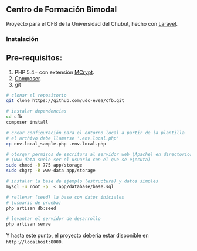 ## Centro de Formación Bimodal

Proyecto para el CFB de la Universidad del Chubut, hecho con [Laravel](http://laravel.com).

### Instalación

## Pre-requisitos:

1. PHP 5.4+ con extensión [MCrypt](http://stackoverflow.com/a/24233500).
2. [Composer](http://getcomposer.org).
3. git


````bash
# clonar el repositorio
git clone https://github.com/udc-evea/cfb.git

# instalar dependencias
cd cfb
composer install

# crear configuración para el entorno local a partir de la plantilla
# el archivo debe llamarse '.env.local.php'
cp env.local_sample.php .env.local.php

# otorgar permisos de escritura al servidor web (Apache) en directorios de trabajo
# (www-data suele ser el usuario con el que se ejecuta)
sudo chmod -R 775 app/storage
sudo chgrp -R www-data app/storage

# instalar la base de ejemplo (estructura) y datos simples
mysql -u root -p  < app/database/base.sql

# rellenar (seed) la base con datos iniciales
# (usuario de prueba)
php artisan db:seed

# levantar el servidor de desarrollo
php artisan serve

````
Y hasta este punto, el proyecto debería estar disponible en `http://localhost:8000`.
